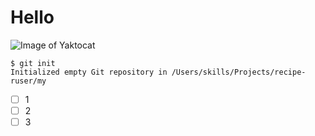 # Hello
![Image of Yaktocat](https://octodex.github.com/images/yaktocat.png)
```
$ git init
Initialized empty Git repository in /Users/skills/Projects/recipe-ruser/my
```

- [ ] 1
- [ ] 2
- [ ] 3
